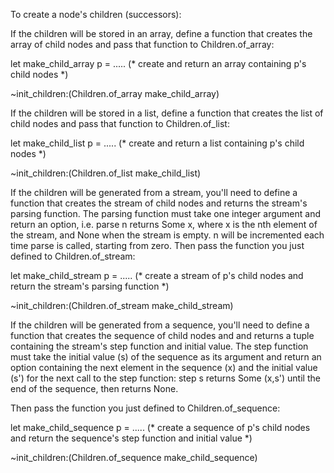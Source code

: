 

To create a node's children (successors):

If the children will be stored in an array, define a function that
creates the array of child nodes and pass that function to Children.of_array:

let make_child_array p = ..... (* create and return an array containing p's child nodes *)

~init_children:(Children.of_array make_child_array)
  
If the children will be stored in a list, define a function that
creates the list of child nodes and pass that function to Children.of_list:

let make_child_list p = ..... (* create and return a list containing p's child nodes *)

~init_children:(Children.of_list make_child_list)


If the children will be generated from a stream, you'll need to define a function that
creates the stream of child nodes and returns the stream's parsing function.
The parsing function must take one integer argument and return an option, i.e.
parse n returns Some x, where x is the nth element of the stream, and None when the stream is empty.
n will be incremented each time parse is called, starting from zero.
Then pass the function you just defined to Children.of_stream:

let make_child_stream p = ..... (* create a stream of p's child nodes and return the stream's parsing function *)

~init_children:(Children.of_stream make_child_stream)


If the children will be generated from a sequence, you'll need to define a function that
creates the sequence of child nodes and and returns a tuple containing the stream's step function
and initial value.
The step function must take the initial value (s) of the sequence as its argument and return an option
containing the next element in the sequence (x) and the initial value (s') for the next call to the step function:
step s returns Some (x,s') until the end of the sequence, then returns None.

Then pass the function you just defined to Children.of_sequence:

let make_child_sequence p = .....
  (* create a sequence of p's child nodes and return the sequence's step function and initial value *)

~init_children:(Children.of_sequence make_child_sequence)





